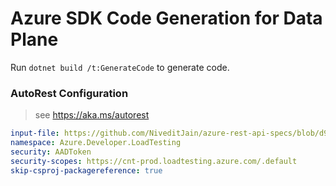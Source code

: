 # Azure SDK Code Generation for Data Plane

Run `dotnet build /t:GenerateCode` to generate code.

### AutoRest Configuration
> see https://aka.ms/autorest

``` yaml
input-file: https://github.com/NiveditJain/azure-rest-api-specs/blob/d958478389ef0d10c4ed0e1f41a953a5889bcb0f/specification/loadtestservice/data-plane/Microsoft.LoadTestService/stable/2022-11-01/loadtestservice.json
namespace: Azure.Developer.LoadTesting
security: AADToken
security-scopes: https://cnt-prod.loadtesting.azure.com/.default
skip-csproj-packagereference: true
```
